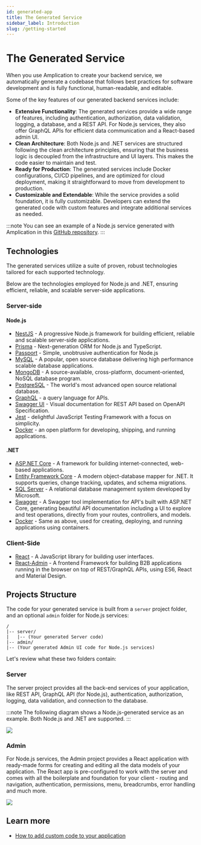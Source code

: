 ```yaml
---
id: generated-app
title: The Generated Service
sidebar_label: Introduction
slug: /getting-started
---
```


# The Generated Service

When you use Amplication to create your backend service, we automatically generate a codebase that follows best practices for software development and is fully functional, human-readable, and editable.

Some of the key features of our generated backend services include:

- **Extensive Functionality**: The generated services provide a wide range of features, including authentication, authorization, data validation, logging, a database, and a REST API. For Node.js services, they also offer GraphQL APIs for efficient data communication and a React-based admin UI.
- **Clean Architecture**: Both Node.js and .NET services are structured following the clean architecture principles, ensuring that the business logic is decoupled from the infrastructure and UI layers. This makes the code easier to maintain and test.
- **Ready for Production**: The generated services include Docker configurations, CI/CD pipelines, and are optimized for cloud deployment, making it straightforward to move from development to production.
- **Customizable and Extendable**: While the service provides a solid foundation, it is fully customizable. Developers can extend the generated code with custom features and integrate additional services as needed.

:::note
You can see an example of a Node.js service generated with Amplication in this [GitHub repository](https://github.com/amplication/sample-app).
:::

## Technologies

The generated services utilize a suite of proven, robust technologies tailored for each supported technology.

Below are the technologies employed for Node.js and .NET, ensuring efficient, reliable, and scalable server-side applications.

### Server-side

#### Node.js

- [NestJS](https://nestjs.com/) - A progressive Node.js framework for building efficient, reliable and scalable server-side applications.
- [Prisma](https://www.prisma.io/) - Next-generation ORM for Node.js and TypeScript.
- [Passport](https://www.passportjs.org/) - Simple, unobtrusive authentication for Node.js
- [MySQL](https://www.mysql.com/) - A popular, open source database delivering high performance scalable database applications.
- [MongoDB](https://www.mongodb.com/) - A source-available, cross-platform, document-oriented, NoSQL database program.
- [PostgreSQL](https://www.postgresql.org/) - The world's most advanced open source relational database.
- [GraphQL](https://graphql.org/) - a query language for APIs.
- [Swagger UI](https://swagger.io/) - Visual documentation for REST API based on OpenAPI Specification.
- [Jest](https://jestjs.io/) - delightful JavaScript Testing Framework with a focus on simplicity.
- [Docker](https://www.docker.com/) - an open platform for developing, shipping, and running applications.

#### .NET

- [ASP.NET Core](https://dotnet.microsoft.com/en-us/apps/aspnet) - A framework for building internet-connected, web-based applications.
- [Entity Framework Core](https://docs.microsoft.com/en-us/ef/core/) - A modern object-database mapper for .NET. It supports queries, change tracking, updates, and schema migrations.
- [SQL Server](https://www.microsoft.com/en-us/sql-server) - A relational database management system developed by Microsoft.
- [Swagger](https://swagger.io/tools/swagger-ui/) - A Swagger tool implementation for API's built with ASP.NET Core, generating beautiful API documentation including a UI to explore and test operations, directly from your routes, controllers, and models.
- [Docker](https://www.docker.com/) - Same as above, used for creating, deploying, and running applications using containers.

### Client-Side

- [React](https://reactjs.org/) - A JavaScript library for building user interfaces.
- [React-Admin](https://marmelab.com/react-admin/) - A frontend Framework for building B2B applications running in the browser on top of REST/GraphQL APIs, using ES6, React and Material Design.

## Projects Structure

The code for your generated service is built from a `server` project folder, and an optional `admin` folder for Node.js services:

```
/
|-- server/
|   |-- (Your generated Server code)
|-- admin/
|-- (Your generated Admin UI code for Node.js services)
```

Let's review what these two folders contain:

### Server

The server project provides all the back-end services of your application, like REST API, GraphQL API (for Node.js), authentication, authorization, logging, data validation, and connection to the database.

:::note
The following diagram shows a Node.js-generated service as an example. Both Node.js and .NET are supported.
:::

![](./assets/generated-app/app-components2.jpg)

### Admin

For Node.js services, the Admin project provides a React application with ready-made forms for creating and editing all the data models of your application. The React app is pre-configured to work with the server and comes with all the boilerplate and foundation for your client - routing and navigation, authentication, permissions, menu, breadcrumbs, error handling and much more.

![](./assets/generated-app/admin-ui.png)

## Learn more

- [How to add custom code to your application](/how-to/custom-code)
